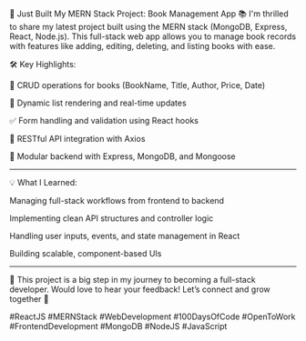 🚀 Just Built My MERN Stack Project: Book Management App 📚
I'm thrilled to share my latest project built using the MERN stack (MongoDB, Express, React, Node.js). This full-stack web app allows you to manage book records with features like adding, editing, deleting, and listing books with ease.


🛠️ Key Highlights:

📘 CRUD operations for books (BookName, Title, Author, Price, Date)

🔄 Dynamic list rendering and real-time updates

✅ Form handling and validation using React hooks

🔗 RESTful API integration with Axios

📁 Modular backend with Express, MongoDB, and Mongoose



---

💡 What I Learned:

Managing full-stack workflows from frontend to backend

Implementing clean API structures and controller logic

Handling user inputs, events, and state management in React

Building scalable, component-based UIs



---


🎯 This project is a big step in my journey to becoming a full-stack developer.
Would love to hear your feedback! Let’s connect and grow together 🌱


#ReactJS #MERNStack #WebDevelopment #100DaysOfCode #OpenToWork #FrontendDevelopment #MongoDB #NodeJS #JavaScript

